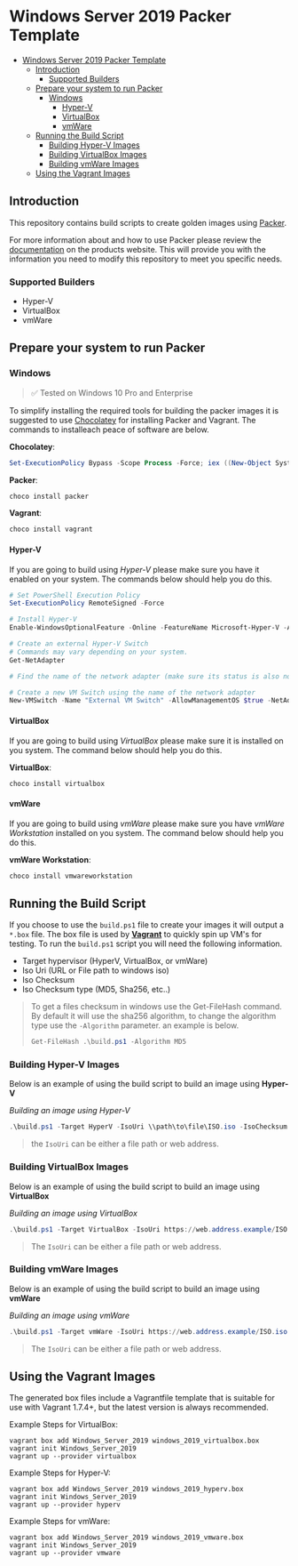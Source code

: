 # Windows Server 2019 Packer Template

<!-- TOC depthFrom:2 -->

- [Windows Server 2019 Packer Template](#windows-server-2019-packer-template)
  - [Introduction](#introduction)
    - [Supported Builders](#supported-builders)
  - [Prepare your system to run Packer](#prepare-your-system-to-run-packer)
    - [Windows](#windows)
      - [Hyper-V](#hyper-v)
      - [VirtualBox](#virtualbox)
      - [vmWare](#vmware)
  - [Running the Build Script](#running-the-build-script)
    - [Building Hyper-V Images](#building-hyper-v-images)
    - [Building VirtualBox Images](#building-virtualbox-images)
    - [Building vmWare Images](#building-vmware-images)
  - [Using the Vagrant Images](#using-the-vagrant-images)

<!-- /TOC -->

## Introduction

This repository contains build scripts to create golden images using [Packer](https://www.packer.io/).

For more information about and how to use Packer please review the [documentation](https://www.packer.io/docs/index.html) on the products website.  This will provide you with the information you need to modify this repository to meet you specific needs.

### Supported Builders

- Hyper-V
- VirtualBox
- vmWare

## Prepare your system to run Packer

### Windows

> ✅ Tested on Windows 10 Pro and Enterprise

To simplify installing the required tools for building the packer images it is suggested to use [Chocolatey](https://chocolatey.org/install#installing-chocolatey)  for installing Packer and Vagrant.  The commands to installeach peace of software are below.

**Chocolatey**:
```powershell
Set-ExecutionPolicy Bypass -Scope Process -Force; iex ((New-Object System.Net.WebClient).DownloadString('https://chocolatey.org/install.ps1'))
```

**Packer**:
```cmd
choco install packer
```

**Vagrant**:
```cmd
choco install vagrant
```

#### Hyper-V

If you are going to build using *Hyper-V* please make sure you have it enabled on your system.  The commands below should help you do this.

```powershell
# Set PowerShell Execution Policy
Set-ExecutionPolicy RemoteSigned -Force

# Install Hyper-V
Enable-WindowsOptionalFeature -Online -FeatureName Microsoft-Hyper-V -All

# Create an external Hyper-V Switch
# Commands may vary depending on your system.
Get-NetAdapter

# Find the name of the network adapter (make sure its status is also not disconnected)

# Create a new VM Switch using the name of the network adapter
New-VMSwitch -Name "External VM Switch" -AllowManagementOS $true -NetAdapterName "<Your Adapter Name Here>"
```

#### VirtualBox

If you are going to build using *VirtualBox* please make sure it is installed on you system.  The command below should help you do this.

**VirtualBox**:
```cmd
choco install virtualbox
```

#### vmWare

If you are going to build using *vmWare* please make sure you have *vmWare Workstation* installed on you system.  The command below should help you do this.

**vmWare Workstation**:
```cmd
choco install vmwareworkstation
```

## Running the Build Script

If you choose to use the `build.ps1` file to create your images it will output a `*.box` file.  The box file is used by **[Vagrant](https://www.vagrantup.com/)** to quickly spin up VM's for testing.  To run the `build.ps1` script you will need the following information.

* Target hypervisor (HyperV, VirtualBox, or vmWare)
* Iso Uri (URL or File path to windows iso)
* Iso Checksum
* Iso Checksum type (MD5, Sha256, etc..)

> To get a files checksum in windows use the Get-FileHash command.  By default it will use the sha256 algorithm, to change the algorithm type use the `-Algorithm` parameter. an example is below.
> ```powershell
> Get-FileHash .\build.ps1 -Algorithm MD5
> ```

### Building Hyper-V Images

Below is an example of using the build script to build an image using **Hyper-V**

*Building an image using Hyper-V*

```powershell
.\build.ps1 -Target HyperV -IsoUri \\path\to\file\ISO.iso -IsoChecksum "0307D30C9C9A09F88DE5F1D6EDEC3267" -ChecksumType "MD5"
```

> the `IsoUri` can be either a file path or web address.

### Building VirtualBox Images

Below is an example of using the build script to build an image using **VirtualBox**

*Building an image using VirtualBox*

```powershell
.\build.ps1 -Target VirtualBox -IsoUri https://web.address.example/ISO.iso -IsoChecksum "0307D30C9C9A09F88DE5F1D6EDEC3267" -ChecksumType "MD5"
```

> The `IsoUri` can be either a file path or web address.

### Building vmWare Images

Below is an example of using the build script to build an image using **vmWare**

*Building an image using vmWare*

```powershell
.\build.ps1 -Target vmWare -IsoUri https://web.address.example/ISO.iso -IsoChecksum "0307D30C9C9A09F88DE5F1D6EDEC3267" -ChecksumType "MD5"
```

> The `IsoUri` can be either a file path or web address.

## Using the Vagrant Images

The generated box files include a Vagrantfile template that is suitable for use
with Vagrant 1.7.4+, but the latest version is always recommended.

Example Steps for VirtualBox:

```
vagrant box add Windows_Server_2019 windows_2019_virtualbox.box
vagrant init Windows_Server_2019
vagrant up --provider virtualbox
```

Example Steps for Hyper-V:

```
vagrant box add Windows_Server_2019 windows_2019_hyperv.box
vagrant init Windows_Server_2019
vagrant up --provider hyperv
```

Example Steps for vmWare:

```
vagrant box add Windows_Server_2019 windows_2019_vmware.box
vagrant init Windows_Server_2019
vagrant up --provider vmware
```